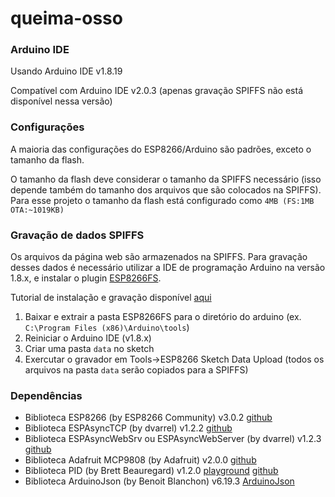 # queima-osso

### Arduino IDE

Usando Arduino IDE v1.8.19

Compatível com Arduino IDE v2.0.3 (apenas gravação SPIFFS não está disponível nessa versão)

### Configurações

A maioria das configurações do ESP8266/Arduino são padrões, exceto o tamanho da flash. 

O tamanho da flash deve considerar o tamanho da SPIFFS necessário (isso depende também do tamanho dos arquivos que são colocados na SPIFFS).
Para esse projeto o tamanho da flash está configurado como `4MB (FS:1MB OTA:~1019KB)`

### Gravação de dados SPIFFS

Os arquivos da página web são armazenados na SPIFFS.
Para gravação desses dados é necessário utilizar a IDE de programação Arduino na versão 1.8.x, e instalar o plugin 
[ESP8266FS](https://github.com/esp8266/arduino-esp8266fs-plugin/releases).

Tutorial de instalação e gravação disponível [aqui](https://randomnerdtutorials.com/install-esp8266-filesystem-uploader-arduino-ide/)

1. Baixar e extrair a pasta ESP8266FS para o diretório do arduino (ex. `C:\Program Files (x86)\Arduino\tools`)
2. Reiniciar o Arduino IDE (v1.8.x)
3. Criar uma pasta `data` no sketch
4. Exercutar o gravador em Tools->ESP8266 Sketch Data Upload (todos os arquivos na pasta `data` serão copiados para a SPIFFS)

### Dependências

- Biblioteca ESP8266 (by ESP8266 Community) v3.0.2 [github](https://github.com/esp8266/Arduino)
- Biblioteca ESPAsyncTCP (by dvarrel) v1.2.2 [github](https://github.com/me-no-dev/ESPAsyncTCP)
- Biblioteca ESPAsyncWebSrv ou ESPAsyncWebServer (by dvarrel) v1.2.3 [github](https://github.com/me-no-dev/ESPAsyncWebServer)
- Biblioteca Adafruit MCP9808 (by Adafruit) v2.0.0 [github](https://github.com/adafruit/Adafruit_MCP9808_Library)
- Biblioteca PID (by Brett Beauregard) v1.2.0 [playground](https://playground.arduino.cc/Code/PIDLibrary/) [github](https://github.com/br3ttb/Arduino-PID-Library)
- Biblioteca ArduinoJson (by Benoit Blanchon) v6.19.3 [ArduinoJson](https://arduinojson.org/?utm_source=meta&utm_medium=library.properties)